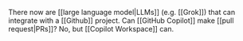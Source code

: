 There now are [[large language model|LLMs]] (e.g. [[Grok]]) that can integrate with a [[Github]] project.
Can [[GitHub Copilot]] make [[pull request|PRs]]? No, but [[Copilot Workspace]] can.
